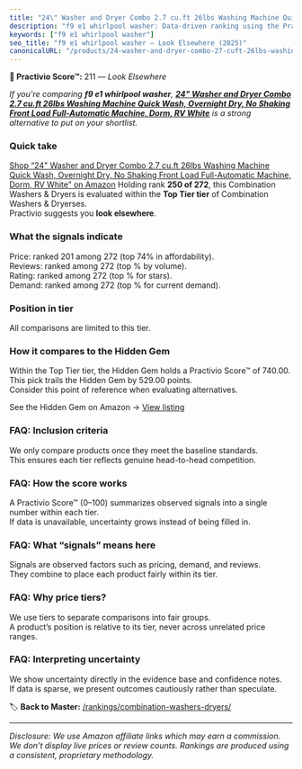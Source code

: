 ```yaml
---
title: "24\" Washer and Dryer Combo 2.7 cu.ft 26lbs Washing Machine Quick Wash, Overnight Dry, No Shaking Front Load Full-Automatic Machine, Dorm, RV White"
description: "f9 e1 whirlpool washer: Data-driven ranking using the Practivio Score™. Positioned by quality, value, demand, findability, momentum."
keywords: ["f9 e1 whirlpool washer"]
seo_title: "f9 e1 whirlpool washer — Look Elsewhere (2025)"
canonicalURL: "/products/24-washer-and-dryer-combo-27-cuft-26lbs-washing-machine-quick-wash-overnight-dry-no-shaking-front-load-full-automatic-machine-dorm-rv-white-B0F32P914G/"
---
```


**🚫 Practivio Score™:** 211 — _Look Elsewhere_


*If you're comparing **f9 e1 whirlpool washer**, **[24" Washer and Dryer Combo 2.7 cu.ft 26lbs Washing Machine Quick Wash, Overnight Dry, No Shaking Front Load Full-Automatic Machine, Dorm, RV White](https://www.amazon.com/dp/B0F32P914G?tag=practivio-20)** is a strong alternative to put on your shortlist.*
### Quick take
[Shop “24" Washer and Dryer Combo 2.7 cu.ft 26lbs Washing Machine Quick Wash, Overnight Dry, No Shaking Front Load Full-Automatic Machine, Dorm, RV White” on Amazon](https://www.amazon.com/dp/B0F32P914G?tag=practivio-20)
Holding rank **250 of 272**, this Combination Washers & Dryers is evaluated within the **Top Tier tier** of Combination Washers & Dryerses.  
Practivio suggests you **look elsewhere**.

### What the signals indicate
Price: ranked 201 among 272 (top 74% in affordability).  
Reviews: ranked  among 272 (top % by volume).  
Rating: ranked  among 272 (top % for stars).  
Demand: ranked  among 272 (top % for current demand).

### Position in tier
All comparisons are limited to this tier.

### How it compares to the Hidden Gem
Within the Top Tier tier, the Hidden Gem holds a Practivio Score™ of 740.00.  
This pick trails the Hidden Gem by 529.00 points.  
Consider this point of reference when evaluating alternatives.  

See the Hidden Gem on Amazon → [View listing](https://www.amazon.com/dp/B0C72WLSJ1?tag=practivio-20)

### FAQ: Inclusion criteria
We only compare products once they meet the baseline standards.  
This ensures each tier reflects genuine head-to-head competition.

### FAQ: How the score works
A Practivio Score™ (0–100) summarizes observed signals into a single number within each tier.  
If data is unavailable, uncertainty grows instead of being filled in.

### FAQ: What “signals” means here
Signals are observed factors such as pricing, demand, and reviews.  
They combine to place each product fairly within its tier.

### FAQ: Why price tiers?
We use tiers to separate comparisons into fair groups.  
A product’s position is relative to its tier, never across unrelated price ranges.

### FAQ: Interpreting uncertainty
We show uncertainty directly in the evidence base and confidence notes.  
If data is sparse, we present outcomes cautiously rather than speculate.


🏷️ **Back to Master:** [/rankings/combination-washers-dryers/](/rankings/combination-washers-dryers/)

---
_Disclosure: We use Amazon affiliate links which may earn a commission. We don’t display live prices or review counts. Rankings are produced using a consistent, proprietary methodology._
